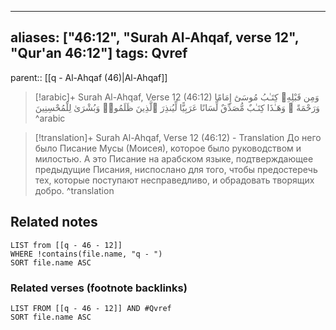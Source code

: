 
---
aliases: ["46:12", "Surah Al-Ahqaf, verse 12", "Qur'an 46:12"]
tags: Qvref
---

parent:: [[q - Al-Ahqaf (46)|Al-Ahqaf]]

> [!arabic]+ Surah Al-Ahqaf, Verse 12 (46:12)
> <span class="quran-arabic">وَمِن قَبْلِهِۦ كِتَـٰبُ مُوسَىٰٓ إِمَامًا وَرَحْمَةً ۚ وَهَـٰذَا كِتَـٰبٌ مُّصَدِّقٌ لِّسَانًا عَرَبِيًّا لِّيُنذِرَ ٱلَّذِينَ ظَلَمُوا۟ وَبُشْرَىٰ لِلْمُحْسِنِينَ</span>
^arabic

> [!translation]+ Surah Al-Ahqaf, Verse 12 (46:12) - Translation
> До него было Писание Мусы (Моисея), которое было руководством и милостью. А это Писание на арабском языке, подтверждающее предыдущие Писания, ниспослано для того, чтобы предостеречь тех, которые поступают несправедливо, и обрадовать творящих добро.
^translation



## Related notes
```dataview
LIST from [[q - 46 - 12]]
WHERE !contains(file.name, "q - ")
SORT file.name ASC
```

### Related verses (footnote backlinks)
```dataview
LIST FROM [[q - 46 - 12]] AND #Qvref
SORT file.name ASC
```

